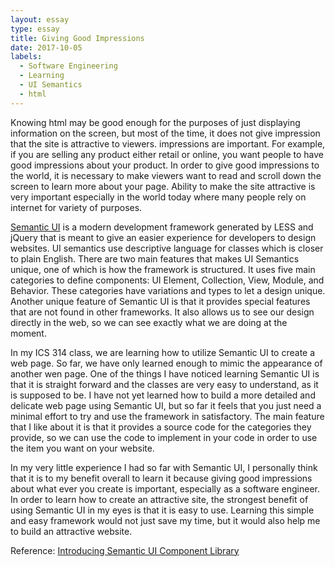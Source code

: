 ```yaml
---
layout: essay
type: essay
title: Giving Good Impressions
date: 2017-10-05
labels:
  - Software Engineering
  - Learning
  - UI Semantics
  - html
---
```



<p>Knowing html may be good enough for the purposes of just displaying information on the screen, but most of the time, it does not give impression that the site is attractive to viewers. impressions are important. For example, if you are selling any product either retail or online, you want people to have good impressions about your product. In order to give good impressions to the world, it is necessary to make viewers want to read and scroll down the screen to learn more about your page. Ability to make the site attractive is very important especially in the world today where many people rely on internet for variety of purposes. </p>

<p> <a href="https://semantic-ui.com/">Semantic UI</a> is a modern development framework generated by LESS and jQuery that is meant to give an easier experience for developers to design websites. UI semantics use descriptive language for classes which is closer to plain English. There are two main features that makes UI Semantics unique, one of which is how the framework is structured. It uses five main categories to define components: UI Element, Collection, View, Module, and Behavior. These categories have variations and types to let a design unique. Another unique feature of Semantic UI is that it provides special features that are not found in other frameworks. It also allows us to see our design directly in the web, so we can see exactly what we are doing at the moment.</p> 

<p>In my ICS 314 class, we are learning how to utilize Semantic UI to create a web page. So far, we have only learned enough to mimic the appearance of another wen page. One of the things I have noticed learning Semantic UI is that it is straight forward and the classes are very easy to understand, as it is supposed to be. I have not yet learned how to build a more detailed and delicate web page using Semantic UI, but so far it feels that you just need a minimal effort to try and use the framework in satisfactory. The main feature that I like about it is that it provides a source code for the categories they provide, so we can use the code to implement in your code in order to use the item you want on your website. </p>

<p>In my very little experience I had so far with Semantic UI, I personally think that it is to my benefit overall to learn it because giving good impressions about what ever you create is important, especially as a software engineer. In order to learn how to create an attractive site, the strongest benefit of using Semantic UI in my eyes is that it is easy to use. Learning this simple and easy framework would not just save my time, but it would also help me to build an attractive website. </p>

<p>Reference: <a href="https://www.sitepoint.com/introducing-semantic-ui-component-library/">Introducing Semantic UI Component Library</a> </p>

